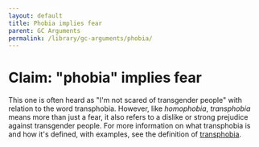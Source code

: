 ```yaml
---
layout: default
title: Phobia implies fear
parent: GC Arguments
permalink: /library/gc-arguments/phobia/
---
```


# Claim: "phobia" implies fear

This one is often heard as "I'm not scared of transgender people" with relation to the word transphobia. However, like _homophobia_,
_transphobia_ means more than just a fear, it also refers to a dislike or strong prejudice against transgender people. For more
information on what transphobia is and how it's defined, with examples, see the definition of [transphobia](/library/definitions/transphobia).
